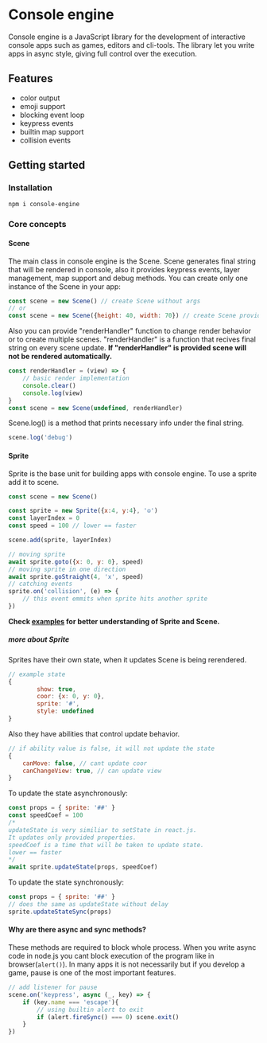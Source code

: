 # Console engine
Console engine is a JavaScript library for the development of interactive console apps such as games, editors and cli-tools. The library let you write apps in async style, giving full control over the execution.
## Features
 - color output
 - emoji support
 - blocking event loop
 - keypress events
 - builtin map support
 - collision events

## Getting started
### Installation
```shell
npm i console-engine
```
### Core concepts
#### Scene
The main class in console engine is the Scene. Scene generates final string that will be rendered in console, also it provides keypress events, layer management, map support and debug methods.
You can create only one instance of the Scene in your app:
```javascript
const scene = new Scene() // create Scene without args
// or
const scene = new Scene({height: 40, width: 70}) // create Scene providing size
```
Also you can provide "renderHandler" function to change render behavior or to create multiple scenes. "renderHandler" is a function that recives final string on every scene update. **If "renderHandler" is provided scene will not be rendered automatically.**
```javascript
const renderHandler = (view) => {
	// basic render implementation
	console.clear()
	console.log(view)
}
const scene = new Scene(undefined, renderHandler)
```
Scene.log() is a method that prints necessary info under the final string.
```javascript
scene.log('debug')
```

#### Sprite
Sprite is the base unit for building apps with console engine. To use a sprite add it to scene.

```javascript
const scene = new Scene()

const sprite = new Sprite({x:4, y:4}, '☮️')
const layerIndex = 0
const speed = 100 // lower == faster

scene.add(sprite, layerIndex)

// moving sprite
await sprite.goto({x: 0, y: 0}, speed)
// moving sprite in one direction
await sprite.goStraight(4, 'x', speed)
// catching events
sprite.on('collision', (e) => {
    // this event emmits when sprite hits another sprite
})
```
**Check [examples](https://github.com/GachiLord/console-engine/tree/master/examples "examples") for better understanding of Sprite and Scene.**

##### more about Sprite
Sprites have their own state, when it updates Scene is being rerendered.
```javascript
// example state
{
        show: true,
        coor: {x: 0, y: 0},
        sprite: '#',
        style: undefined
}
```
Also they have abilities that control update behavior.
```javascript
// if ability value is false, it will not update the state
{
	canMove: false, // cant update coor
	canChangeView: true, // can update view
}
```
To update the state asynchronously:
```javascript
const props = { sprite: '##' }
const speedCoef = 100
/*
updateState is very similiar to setState in react.js.
It updates only provided properties.
speedCoef is a time that will be taken to update state.
lower == faster
*/
await sprite.updateState(props, speedCoef)
```
To update the state synchronously:
```javascript
const props = { sprite: '##' }
// does the same as updateState without delay
sprite.updateStateSync(props)
```
#### Why are there async and sync methods?
These methods are required to block whole process. When you write async code in node.js you cant block execution of the program like in browser(`alert()`). In many apps it is not necessarily but if you develop a game, pause is one of the most important features.
```javascript
// add listener for pause
scene.on('keypress', async (_, key) => {
    if (key.name === 'escape'){
		// using builtin alert to exit
        if (alert.fireSync() === 0) scene.exit()
    }
})
```